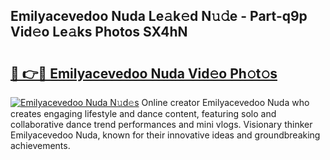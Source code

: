 ## Emilyacevedoo Nuda Le𝚊k𝚎d N𝚞𝚍e - Part-q9p Vid𝚎o Le𝚊ks Photos SX4hN

# <h2><a href="http://fbdjhvs.evod.top/?m=Emilyacevedoo+Nuda">🔗 👉🔴 Emilyacevedoo Nuda Vid𝚎o Ph𝚘t𝚘s</a></h2>

[![Emilyacevedoo Nuda N𝚞d𝚎s](https://i.imgur.com/8V9OHl7.gif)](http://fbdjhvs.evod.top/?m=Emilyacevedoo+Nuda)
Online creator Emilyacevedoo Nuda who creates engaging lifestyle and dance content, featuring solo and collaborative dance trend performances and mini vlogs. Visionary thinker Emilyacevedoo Nuda, known for their innovative ideas and groundbreaking achievements. 
